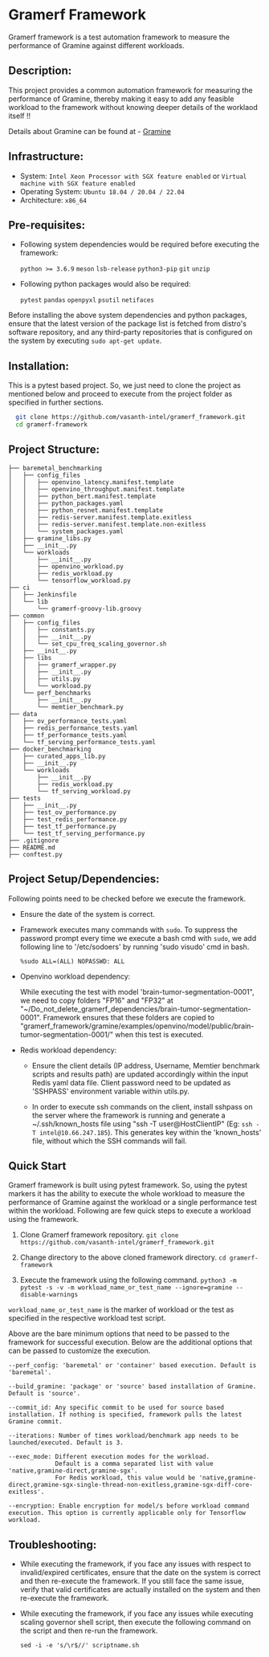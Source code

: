 
# Gramerf Framework

Gramerf framework is a test automation framework to measure the performance of Gramine against different workloads.

## Description:
This project provides a common automation framework for measuring the performance of Gramine, thereby making it easy to add any feasible workload to the framework without knowing deeper details of the worklaod itself !!

Details about Gramine can be found at - [Gramine](https://github.com/gramineproject/gramine)

## Infrastructure:

- System: `Intel Xeon Processor with SGX feature enabled` or `Virtual machine with SGX feature enabled`
- Operating System: `Ubuntu 18.04 / 20.04 / 22.04`
- Architecture: `x86_64`

## Pre-requisites:
- Following system dependencies would be required before executing the framework:

    `python >= 3.6.9` `meson` `lsb-release` `python3-pip` `git` `unzip`

- Following python packages would also be required:

    `pytest` `pandas` `openpyxl` `psutil` `netifaces`

Before installing the above system dependencies and python packages, ensure that the latest version of the package list is fetched from distro's software repository, and any third-party repositories that is configured on the system by executing `sudo apt-get update`.

## Installation:

This is a pytest based project. So, we just need to clone the project as mentioned below and proceed to execute from the project folder as specified in further sections.

```bash
  git clone https://github.com/vasanth-intel/gramerf_framework.git
  cd gramerf-framework
```

## Project Structure:

```
├── baremetal_benchmarking
│   ├── config_files
│   │   ├── openvino_latency.manifest.template
│   │   ├── openvino_throughput.manifest.template
│   │   ├── python_bert.manifest.template
│   │   ├── python_packages.yaml
│   │   ├── python_resnet.manifest.template
│   │   ├── redis-server.manifest.template.exitless
│   │   ├── redis-server.manifest.template.non-exitless
│   │   └── system_packages.yaml
│   ├── gramine_libs.py
│   ├── __init__.py
│   └── workloads
│       ├── __init__.py
│       ├── openvino_workload.py
│       ├── redis_workload.py
│       └── tensorflow_workload.py
├── ci
│   ├── Jenkinsfile
│   └── lib
│       └── gramerf-groovy-lib.groovy
├── common
│   ├── config_files
│   │   ├── constants.py
│   │   ├── __init__.py
│   │   └── set_cpu_freq_scaling_governor.sh
│   ├── __init__.py
│   ├── libs
│   │   ├── gramerf_wrapper.py
│   │   ├── __init__.py
│   │   ├── utils.py
│   │   └── workload.py
│   └── perf_benchmarks
│       ├── __init__.py
│       └── memtier_benchmark.py
├── data
│   ├── ov_performance_tests.yaml
│   ├── redis_performance_tests.yaml
│   ├── tf_performance_tests.yaml
│   └── tf_serving_performance_tests.yaml
├── docker_benchmarking
│   ├── curated_apps_lib.py
│   ├── __init__.py
│   └── workloads
│       ├── __init__.py
│       ├── redis_workload.py
│       └── tf_serving_workload.py
├── tests
│   ├── __init__.py
│   ├── test_ov_performance.py
│   ├── test_redis_performance.py
│   ├── test_tf_performance.py
│   └── test_tf_serving_performance.py
├── .gitignore
├── README.md
├── conftest.py
```

## Project Setup/Dependencies:

Following points need to be checked before we execute the framework.


- Ensure the date of the system is correct.

- Framework executes many commands with `sudo`. To suppress the password prompt every time we execute a bash cmd with `sudo`, we add following line to '/etc/sodoers' by running 'sudo visudo' cmd in bash.

	`%sudo ALL=(ALL) NOPASSWD: ALL`
	
- Openvino workload dependency:

  While executing the test with model 'brain-tumor-segmentation-0001", we need to copy folders "FP16" and "FP32" at "~/Do_not_delete_gramerf_dependencies/brain-tumor-segmentation-0001". Framework ensures that these folders are copied to "gramerf_framework/gramine/examples/openvino/model/public/brain-tumor-segmentation-0001/" when this test is executed.
	
- Redis workload dependency:
	- Ensure the client details (IP address, Username, Memtier benchmark scripts and results path) are updated accordingly within the input Redis yaml data file. Client password need to be updated as 'SSHPASS' environment variable within utils.py.

	- In order to execute ssh commands on the client, install sshpass on the server where the framework is running and generate a ~/.ssh/known_hosts file using "ssh -T user@HostClientIP" (Eg: `ssh -T intel@10.66.247.185`). This generates key within the 'known_hosts' file, without which the SSH commands will fail.

## Quick Start

Gramerf framework is built using pytest framework. So, using the pytest markers it has the ability to execute the whole workload to measure the performance of Gramine against the workload or a single performance test within the workload. Following are few quick steps to execute a workload using the framework.

1. Clone Gramerf framework repository.
`git clone https://github.com/vasanth-intel/gramerf_framework.git`

2. Change directory to the above cloned framework directory.
`cd gramerf-framework`
	
3. Execute the framework using the following command.
`python3 -m pytest -s -v -m workload_name_or_test_name --ignore=gramine --disable-warnings`
		
`workload_name_or_test_name` is the marker of workload or the test as specified in the respective workload test script.

Above are the bare minimum options that need to be passed to the framework for successful execution. Below are the additional options that can be passed to customize the execution.
	
```
--perf_config: 'baremetal' or 'container' based execution. Default is 'baremetal'.
	
--build_gramine: 'package' or 'source' based installation of Gramine. Default is 'source'.
	
--commit_id: Any specific commit to be used for source based installation. If nothing is specified, framework pulls the latest Gramine commit.
	
--iterations: Number of times workload/benchmark app needs to be launched/executed. Default is 3.
	
--exec_mode: Different execution modes for the workload.
			 Default is a comma separated list with value 'native,gramine-direct,gramine-sgx'.
			 For Redis workload, this value would be 'native,gramine-direct,gramine-sgx-single-thread-non-exitless,gramine-sgx-diff-core-exitless'.
	
--encryption: Enable encryption for model/s before workload command execution. This option is currently applicable only for	Tensorflow workload.
```

## Troubleshooting:

- While executing the framework, if you face any issues with respect to invalid/expired certificates, ensure that the date on the system is correct and then re-execute the framework. If you still face the same issue, verify that valid certificates are actually installed on the system and then re-execute the framework.

- While executing the framework, if you face any issues while executing scaling governor shell script, then execute the following command on the script and then re-run the framework.
	
	`sed -i -e 's/\r$//' scriptname.sh`
